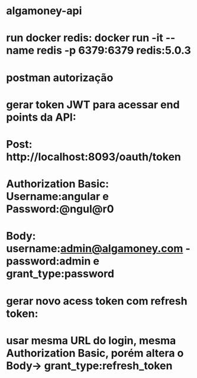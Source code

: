 # algamoney-api

# run docker redis: docker run -it --name redis -p 6379:6379 redis:5.0.3

# postman autorização 
# gerar token JWT para acessar end points da API:
# Post: http://localhost:8093/oauth/token
# Authorization Basic: Username:angular e Password:@ngul@r0 
# Body: username:admin@algamoney.com - password:admin e grant_type:password

# gerar novo acess token com refresh token: 
# usar mesma URL do login, mesma Authorization Basic, porém altera o Body-> grant_type:refresh_token